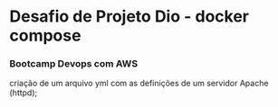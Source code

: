 # Desafio de Projeto Dio - docker compose
### Bootcamp Devops com AWS

criação de um arquivo yml com as definições de um servidor Apache (httpd); 
